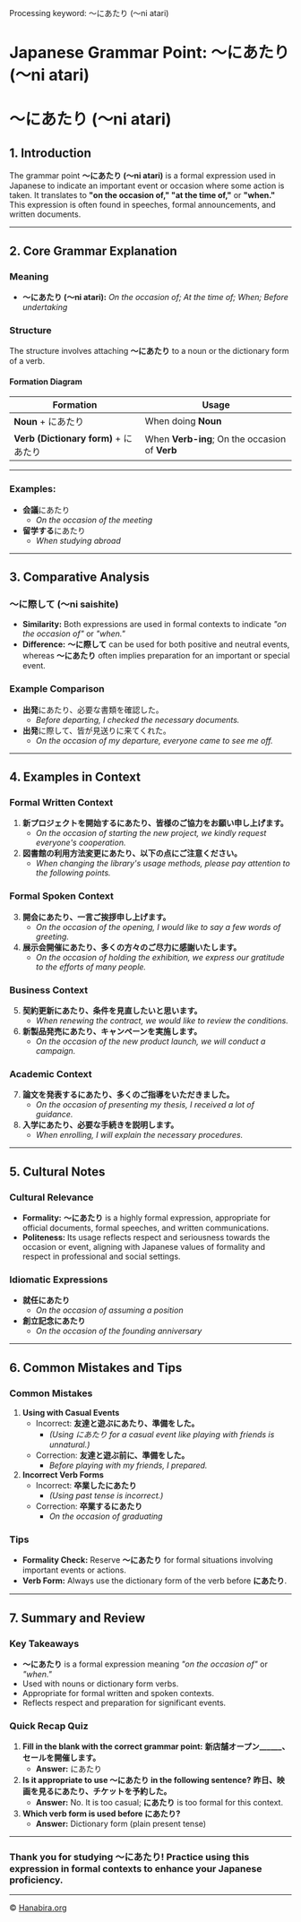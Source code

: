 Processing keyword: ～にあたり (〜ni atari)
# Japanese Grammar Point: ～にあたり (〜ni atari)
# ～にあたり (〜ni atari)
## 1. Introduction
The grammar point **～にあたり (〜ni atari)** is a formal expression used in Japanese to indicate an important event or occasion where some action is taken. It translates to **"on the occasion of," "at the time of,"** or **"when."** This expression is often found in speeches, formal announcements, and written documents.

---
## 2. Core Grammar Explanation
### Meaning
- **～にあたり (〜ni atari):** *On the occasion of; At the time of; When; Before undertaking*
### Structure
The structure involves attaching **～にあたり** to a noun or the dictionary form of a verb.
#### Formation Diagram
| **Formation**            | **Usage**                                  |
| ------------------------ | ------------------------------------------ |
| **Noun** + にあたり      | When doing **Noun**                        |
| **Verb (Dictionary form)** + にあたり | When **Verb-ing**; On the occasion of **Verb** |
---
### Examples:
- **会議**にあたり
  - *On the occasion of the meeting*
- **留学する**にあたり
  - *When studying abroad*
---
## 3. Comparative Analysis
### ～に際して (〜ni saishite)
- **Similarity:** Both expressions are used in formal contexts to indicate *"on the occasion of"* or *"when."*
- **Difference:** **～に際して** can be used for both positive and neutral events, whereas **～にあたり** often implies preparation for an important or special event.
### Example Comparison
- **出発**にあたり、必要な書類を確認した。
  - *Before departing, I checked the necessary documents.*
- **出発**に際して、皆が見送りに来てくれた。
  - *On the occasion of my departure, everyone came to see me off.*
---
## 4. Examples in Context
### Formal Written Context
1. **新プロジェクトを開始するにあたり、皆様のご協力をお願い申し上げます。**
   - *On the occasion of starting the new project, we kindly request everyone's cooperation.*
2. **図書館の利用方法変更にあたり、以下の点にご注意ください。**
   - *When changing the library's usage methods, please pay attention to the following points.*
### Formal Spoken Context
3. **開会にあたり、一言ご挨拶申し上げます。**
   - *On the occasion of the opening, I would like to say a few words of greeting.*
4. **展示会開催にあたり、多くの方々のご尽力に感謝いたします。**
   - *On the occasion of holding the exhibition, we express our gratitude to the efforts of many people.*
### Business Context
5. **契約更新にあたり、条件を見直したいと思います。**
   - *When renewing the contract, we would like to review the conditions.*
6. **新製品発売にあたり、キャンペーンを実施します。**
   - *On the occasion of the new product launch, we will conduct a campaign.*
### Academic Context
7. **論文を発表するにあたり、多くのご指導をいただきました。**
   - *On the occasion of presenting my thesis, I received a lot of guidance.*
8. **入学にあたり、必要な手続きを説明します。**
   - *When enrolling, I will explain the necessary procedures.*
---
## 5. Cultural Notes
### Cultural Relevance
- **Formality:** **～にあたり** is a highly formal expression, appropriate for official documents, formal speeches, and written communications.
- **Politeness:** Its usage reflects respect and seriousness towards the occasion or event, aligning with Japanese values of formality and respect in professional and social settings.
### Idiomatic Expressions
- **就任にあたり**
  - *On the occasion of assuming a position*
- **創立記念にあたり**
  - *On the occasion of the founding anniversary*
---
## 6. Common Mistakes and Tips
### Common Mistakes
1. **Using with Casual Events**
   - Incorrect: **友達と遊ぶにあたり、準備をした。**
     - *(Using にあたり for a casual event like playing with friends is unnatural.)*
   - Correction: **友達と遊ぶ前に、準備をした。**
     - *Before playing with my friends, I prepared.*
2. **Incorrect Verb Forms**
   - Incorrect: **卒業したにあたり**
     - *(Using past tense is incorrect.)*
   - Correction: **卒業するにあたり**
     - *On the occasion of graduating*
### Tips
- **Formality Check:** Reserve **～にあたり** for formal situations involving important events or actions.
- **Verb Form:** Always use the dictionary form of the verb before **にあたり**.
---
## 7. Summary and Review
### Key Takeaways
- **～にあたり** is a formal expression meaning *"on the occasion of"* or *"when."*
- Used with nouns or dictionary form verbs.
- Appropriate for formal written and spoken contexts.
- Reflects respect and preparation for significant events.
### Quick Recap Quiz
1. **Fill in the blank with the correct grammar point:**
   **新店舗オープン______、セールを開催します。**
   - **Answer:** にあたり
2. **Is it appropriate to use ～にあたり in the following sentence?**
   **昨日、映画を見るにあたり、チケットを予約した。**
   - **Answer:** No. It is too casual; **にあたり** is too formal for this context.
3. **Which verb form is used before にあたり?**
   - **Answer:** Dictionary form (plain present tense)
---
### Thank you for studying **～にあたり**! Practice using this expression in formal contexts to enhance your Japanese proficiency.


---

© [Hanabira.org](https://hanabira.org)
